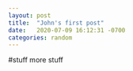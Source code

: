 ```yaml
---
layout: post
title:  "John's first post"
date:   2020-07-09 16:12:31 -0700
categories: random
---
```

#stuff
more stuff
